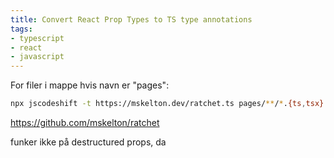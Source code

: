 ```yaml
---
title: Convert React Prop Types to TS type annotations
tags:
- typescript
- react
- javascript
---
```


For filer i mappe hvis navn er "pages":
```bash
npx jscodeshift -t https://mskelton.dev/ratchet.ts pages/**/*.{ts,tsx}
```

<https://github.com/mskelton/ratchet>

funker ikke på destructured props, da
